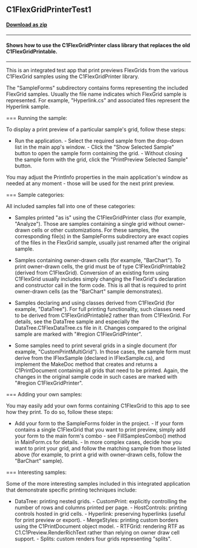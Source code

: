 ## C1FlexGridPrinterTest1
#### [Download as zip](https://minhaskamal.github.io/DownGit/#/home?url=https://github.com/GrapeCity/ComponentOne-WinForms-Samples/tree/master/NetFramework\Reports\C1Preview\CS\C1FlexGridPrintable2\Test1)
____
#### Shows how to use the C1FlexGridPrinter class library that replaces the old C1FlexGridPrintable.
____
This is an integrated test app that print previews FlexGrids from the various C1FlexGrid samples using the C1FlexGridPrinter library. 

The "SampleForms" subdirectory contains forms representing the included FlexGrid samples. Usually the file name indicates which FlexGrid sample is represented. For example, "Hyperlink.cs" and associated files represent the Hyperlink sample. 

=== Running the sample: 

To display a print preview of a particular sample's grid, follow these steps: 

- Run the application. - Select the required sample from the drop-down list in the main app's window. - Click the "Show Selected Sample" button to open the sample form containing the grid. - Without closing the sample form with the grid, click the "PrintPreview Selected Sample" button. 

You may adjust the PrintInfo properties in the main application's window as needed at any moment - those will be used for the next print preview. 

=== Sample categories: 

All included samples fall into one of these categories: 

- Samples printed "as is" using the C1FlexGridPrinter class (for example, "Analyze"). Those are samples containing a single grid without owner- drawn cells or other customizations. For these samples, the corresponding file(s) in the SampleForms subdirectory are exact copies of the files in the FlexGrid sample, usually just renamed after the original sample. 

- Samples containing owner-drawn cells (for example, "BarChart"). To print owner-drawn cells, the grid must be of type C1FlexGridPrintable2 (derived from C1FlexGrid). Conversion of an existing form using C1FlexGrid usually includes simply changing the FlexGrid's declaration and constructor call in the form code. This is all that is required to print owner-drawn cells (as the "BarChart" sample demonstrates). 

- Samples declaring and using classes derived from C1FlexGrid (for example, "DataTree"). For full printing functionality, such classes need to be derived from C1FlexGridPrintable2 rather than from C1FlexGrid. For details, see the DataTree sample and especially the DataTree.C1FlexDataTree.cs file in it. Changes compared to the original sample are marked with "#region C1FlexGridPrinter". 

- Some samples need to print several grids in a single document (for example, "CustomPrintMultiGrid"). In those cases, the sample form must derive from the IFlexSample (declared in IFlexSample.cs), and implement the MakeDoc method that creates and returns a C1PrintDocument containing all grids that need to be printed. Again, the changes in the original sample code in such cases are marked with "#region C1FlexGridPrinter". 

=== Adding your own samples: 

You may easily add your own forms containing C1FlexGrid to this app to see how they print. To do so, follow these steps: 

- Add your form to the SampleForms folder in the project. - If your form contains a single C1FlexGrid that you want to print preview, simply add your form to the main form's combo - see FillSamplesCombo() method in MainForm.cs for details. - In more complex cases, decide how you want to print your grid, and follow the matching sample from those listed above (for example, to print a grid with owner-drawn cells, follow the "BarChart" sample). 

=== Interesting samples: 

Some of the more interesting samples included in this integrated application that demonstrate specific printing techniques include: 

- DataTree: printing nested grids. - CustomPrint: explicitly controlling the number of rows and columns printed per page. - HostControls: printing controls hosted in grid cells. - Hyperlink: preserving hyperlinks (useful for print preview or export). - MergeStyles: printing custom borders using the C1PrintDocument object model. - RTFGrid: rendering RTF as C1.C1Preview.RenderRichText rather than relying on owner draw cell support. - Splits: custom renders four grids representing "splits". 